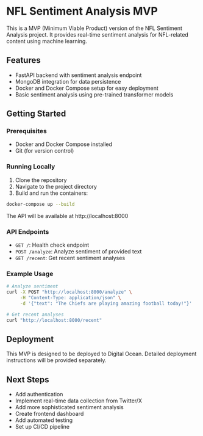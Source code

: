 # NFL Sentiment Analysis MVP

This is a MVP (Minimum Viable Product) version of the NFL Sentiment Analysis project. It provides real-time sentiment analysis for NFL-related content using machine learning.

## Features

- FastAPI backend with sentiment analysis endpoint
- MongoDB integration for data persistence
- Docker and Docker Compose setup for easy deployment
- Basic sentiment analysis using pre-trained transformer models

## Getting Started

### Prerequisites

- Docker and Docker Compose installed
- Git (for version control)

### Running Locally

1. Clone the repository
2. Navigate to the project directory
3. Build and run the containers:

```bash
docker-compose up --build
```

The API will be available at http://localhost:8000

### API Endpoints

- `GET /`: Health check endpoint
- `POST /analyze`: Analyze sentiment of provided text
- `GET /recent`: Get recent sentiment analyses

### Example Usage

```bash
# Analyze sentiment
curl -X POST "http://localhost:8000/analyze" \
     -H "Content-Type: application/json" \
     -d '{"text": "The Chiefs are playing amazing football today!"}'

# Get recent analyses
curl "http://localhost:8000/recent"
```

## Deployment

This MVP is designed to be deployed to Digital Ocean. Detailed deployment instructions will be provided separately.

## Next Steps

- Add authentication
- Implement real-time data collection from Twitter/X
- Add more sophisticated sentiment analysis
- Create frontend dashboard
- Add automated testing
- Set up CI/CD pipeline
